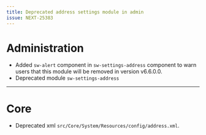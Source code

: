 ```yaml
---
title: Deprecated address settings module in admin
issue: NEXT-25383
---
```

# Administration
* Added `sw-alert` component in `sw-settings-address` component to warn users that this module will be removed in version v6.6.0.0.
* Deprecated module `sw-settings-address`
___
# Core
* Deprecated xml `src/Core/System/Resources/config/address.xml`.
